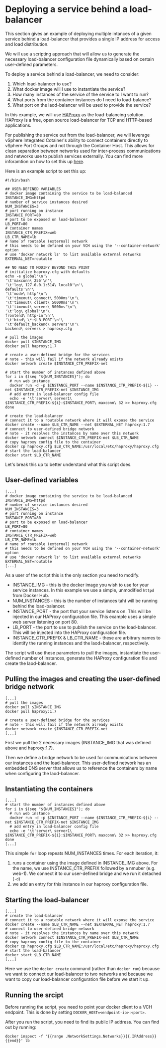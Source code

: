 # Deploying a service behind a load-balancer
This section gives an example of deploying multiple intances of a given service behind a load-balancer that provides a single IP address for access and load distribution.

We will use a scripting approach that will allow us to generate the necessary load-balancer configuration file dynamically based on certain user-defined parameters.

To deploy a service behind a load-balancer, we need to consider:
1. Which load-balancer to use?
2. What docker image will I use to instantiate the service?
3. How many instances of the service of the service to I want to run?
4. What ports from the container instances do I need to load-balance?
5. What port on the laod-balancer will be used to provide the service?

In this example, we will use [HAProxy](http://www.haproxy.org/) as the load-balancing solution. HAProxy is a free, open source load-balancer for TCP and HTTP-based applications.

For publishing the service out from the load-balancer, we will leverage vSphere Integrated Cotainer's ability to connect containers directly to vSphere Port Groups and not through the Container Host. This allows for clean separation between networks used for inter-process communications and networks use to publish services externally. You can find more inforamtion on how to set this up [here](https://blogs.vmware.com/vsphere/2017/02/connecting-containers-directly-external-networks.html).

Here is an example script to set this up:

```
#!/bin/bash

## USER-DEFINED VARIABLES
# docker image containing the service to be load-balanced
INSTANCE_IMG=httpd
# number of service instances desired
NUM_INSTANCES=3
# port running on instance
INSTANCE_PORT=80
# port to be exposed on load-balancer
LB_PORT=80
# container names
INSTANCE_CTR_PREFIX=web
LB_CTR_NAME=lb
# name of routable (external) network
# this needs to be defined on your VCH using the '--container-network' option
# use 'docker network ls' to list available external networks
EXTERNAL_NET=routable

## NO NEED TO MODIFY BEYOND THIS POINT
# initialize haproxy.cfg with defaults
echo -e global'\n'\
'\t'maxconn\ 256'\n'\
'\t'log\ 127.0.0.1:514\ local0'\n'\
defaults'\n'\
'\t'mode\ http'\n'\
'\t'timeout\ connect\ 5000ms'\n'\
'\t'timeout\ client\ 50000ms'\n'\
'\t'timeout\ server\ 5000ms'\n'\
'\t'log\ global'\n'\
frontend\ http-in'\n'\
'\t'bind\ \*:$LB_PORT'\n'\
'\t'default_backend\ servers'\n'\
backend\ servers > haproxy.cfg

# pull the images
docker pull $INSTANCE_IMG
docker pull haproxy:1.7

# create a user-defined bridge for the services
# note - this will fail if the network already exists
docker network create $INSTANCE_CTR_PREFIX-net

# start the number of instances defined above
for i in $(seq "${NUM_INSTANCES}"); do
  # run web instance
  docker run -d -p $INSTANCE_PORT --name $INSTANCE_CTR_PREFIX-${i} --net $INSTANCE_CTR_PREFIX-net $INSTANCE_IMG
  # add entry in load-balancer config file
  echo -e '\t'server\ server1\ $INSTANCE_CTR_PREFIX-${i}:$INSTANCE_PORT\ maxconn\ 32 >> haproxy.cfg
done

# create the load-balancer
# connect it to a routable network where it will expose the service
docker create --name $LB_CTR_NAME --net $EXTERNAL_NET haproxy:1.7
# connect to user-defined bridge network
# note - it resolves the instances by name over this network
docker network connect $INSTANCE_CTR_PREFIX-net $LB_CTR_NAME
# copy haproxy config file to the container
docker cp haproxy.cfg $LB_CTR_NAME:/usr/local/etc/haproxy/haproxy.cfg
# start the load-balancer
docker start $LB_CTR_NAME
```

Let's break this up to better understand what this script does.

## User-defined variables

```
[...]
# docker image containing the service to be load-balanced
INSTANCE_IMG=httpd
# number of service instances desired
NUM_INSTANCES=3
# port running on instance
INSTANCE_PORT=80
# port to be exposed on load-balancer
LB_PORT=80
# container names
INSTANCE_CTR_PREFIX=web
LB_CTR_NAME=lb
# name of routable (external) network
# this needs to be defined on your VCH using the '--container-network' option
# use 'docker network ls' to list available external networks
EXTERNAL_NET=routable
[...]
```
As a user of the script this is the only section you need to modify. 
- INSTANCE_IMG - this is the docker image you wish to use for your service instances. In this example we use a simple, unmodified `httpd` from Docker Hub.
- NUM_INSTANCES - this is the number of instances taht will be running behind the load-balancer.
- INSTANCE_PORT - the port that your service listens on. This will be injected in our HAProxy configuration file. This example uses a simple web server listening on port 80.
- LB_PORT - the port to use to publish the service on the load-balancer. This will be injected into the HAProxy configuration file. 
- INSTANCE_CTR_PREFIX & LB_CTR_NAME - these are arbitrary names to identify the running instances and the laod=balancer, respectively.

The script will use these parameters to pull the images, instantiate the user-defined number of instances, generate the HAProxy configuration file and create the laod-balancer.

## Pulling the images and creating the user-defined bridge network

```
[...]
# pull the images
docker pull $INSTANCE_IMG
docker pull haproxy:1.7

# create a user-defined bridge for the services
# note - this will fail if the network already exists
docker network create $INSTANCE_CTR_PREFIX-net
[...]
```

First we pull the 2 necessary images (INSTANCE_IMG that was defined above and haproxy:1.7).

Then we define a bridge network to be used for communications between our instances and the load-balancer. This user-defined network has an embedded DNS server that allows us to reference the containers by name when configuring the laod-balancer.

## Instantiating the containers

```
[...]
# start the number of instances defined above
for i in $(seq "${NUM_INSTANCES}"); do
  # run web instance
  docker run -d -p $INSTANCE_PORT --name $INSTANCE_CTR_PREFIX-${i} --net $INSTANCE_CTR_PREFIX-net $INSTANCE_IMG
  # add entry in load-balancer config file
  echo -e '\t'server\ server1\ $INSTANCE_CTR_PREFIX-${i}:$INSTANCE_PORT\ maxconn\ 32 >> haproxy.cfg
done
[...]
```

This simple `for` loop repeats NUM_INSTANCES times. For each iteration, it:
1. runs a container using the image defined in INSTANCE\_IMG above. For the name, we use INSTANCE\_CTR\_PREFIX followed by a nmuber (e.g. web-1). We connect it to our user-defined bridge and we run it detached (`-d`)
2. we add an entry for this instance in our haproxy configuration file.

## Starting the load-balancer

```
[...]
# create the load-balancer
# connect it to a routable network where it will expose the service
docker create --name $LB_CTR_NAME --net $EXTERNAL_NET haproxy:1.7
# connect to user-defined bridge network
# note - it resolves the instances by name over this network
docker network connect $INSTANCE_CTR_PREFIX-net $LB_CTR_NAME
# copy haproxy config file to the container
docker cp haproxy.cfg $LB_CTR_NAME:/usr/local/etc/haproxy/haproxy.cfg
# start the load-balancer
docker start $LB_CTR_NAME
[...]
```

Here we use the `docker create` command (rather than `docker run`) because we want to connect our load-balancer to two networks and because we want to copy our load-balancer configuration file before we start it up.

## Running the srcipt

Before running the script, you need to point your docker client to a VCH endpoint. This is done by setting `DOCKER_HOST=<endpoint-ip>:<port>`.

After you run the script, you need to find its public IP address. You can find out by running:

```
docker inspect -f '{{range .NetworkSettings.Networks}}{{.IPAddress}}{{end}}' lb
```